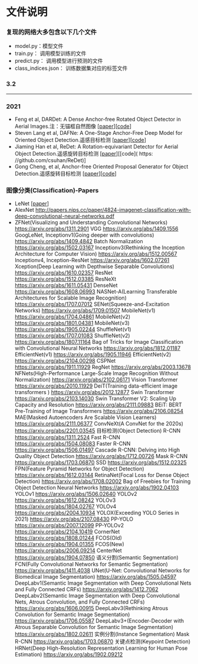 # 文件说明
### 复现的网络大多包含以下几个文件
* model.py：模型文件
* train.py： 调用模型训练的文件
* predict.py： 调用模型进行预测的文件
* class_indices.json： 训练数据集对应的标签文件

### 3.2 
--------------
### 2021
* Feng et al, DARDet: A Dense Anchor-free Rotated Object Detector in Aerial Images.注：无锚框自然图像 [[paper](https://arxiv.org/pdf/2110.01025.pdf)][[code](https://github.com/zf020114/DARDet)]
* Steven Lang et al, DAFNe: A One-Stage Anchor-Free Deep Model for Oriented Object Detection.遥感目标检测 [[paper](https://arxiv.org/pdf/2109.06148.pdf)][[code](https://github.com/steven-lang/DAFNe)]
* Jiaming Han et al, ReDet: A Rotation-equivariant Detector for Aerial Object Detection.遥感旋转目标检测 [[paper](https://arxiv.org/pdf/2103.07733.pdf)][[code]( https:
//github.com/csuhan/ReDet)]
* Gong Cheng, et al, Anchor-free Oriented Proposal Generator for Object Detection.遥感旋转目标检测 [[paper](https://arxiv.org/pdf/2110.01931.pdf)][[code](https://github.com/jbwang1997/AOPG)]

### 图像分类(Classification)-Papers
* LeNet [[paper](http://yann.lecun.com/exdb/lenet/index.html)]
* AlexNet http://papers.nips.cc/paper/4824-imagenet-classification-with-deep-convolutional-neural-networks.pdf
* ZFNet(Visualizing and Understanding Convolutional Networks) https://arxiv.org/abs/1311.2901
VGG https://arxiv.org/abs/1409.1556
GoogLeNet, Inceptionv1(Going deeper with convolutions) https://arxiv.org/abs/1409.4842
Batch Normalization https://arxiv.org/abs/1502.03167
Inceptionv3(Rethinking the Inception Architecture for Computer Vision) https://arxiv.org/abs/1512.00567
Inceptionv4, Inception-ResNet https://arxiv.org/abs/1602.07261
Xception(Deep Learning with Depthwise Separable Convolutions) https://arxiv.org/abs/1610.02357
ResNet https://arxiv.org/abs/1512.03385
ResNeXt https://arxiv.org/abs/1611.05431
DenseNet https://arxiv.org/abs/1608.06993
NASNet-A(Learning Transferable Architectures for Scalable Image Recognition) https://arxiv.org/abs/1707.07012
SENet(Squeeze-and-Excitation Networks) https://arxiv.org/abs/1709.01507
MobileNet(v1) https://arxiv.org/abs/1704.04861
MobileNet(v2) https://arxiv.org/abs/1801.04381
MobileNet(v3) https://arxiv.org/abs/1905.02244
ShuffleNet(v1) https://arxiv.org/abs/1707.01083
ShuffleNet(v2) https://arxiv.org/abs/1807.11164
Bag of Tricks for Image Classification with Convolutional Neural Networks https://arxiv.org/abs/1812.01187
EfficientNet(v1) https://arxiv.org/abs/1905.11946
EfficientNet(v2) https://arxiv.org/abs/2104.00298
CSPNet https://arxiv.org/abs/1911.11929
RegNet https://arxiv.org/abs/2003.13678
NFNets(High-Performance Large-Scale Image Recognition Without Normalization) https://arxiv.org/abs/2102.06171
Vision Transformer https://arxiv.org/abs/2010.11929
DeiT(Training data-efficient image transformers ) https://arxiv.org/abs/2012.12877
Swin Transformer https://arxiv.org/abs/2103.14030
Swin Transformer V2: Scaling Up Capacity and Resolution https://arxiv.org/abs/2111.09883
BEiT: BERT Pre-Training of Image Transformers https://arxiv.org/abs/2106.08254
MAE(Masked Autoencoders Are Scalable Vision Learners) https://arxiv.org/abs/2111.06377
ConvNeXt(A ConvNet for the 2020s) https://arxiv.org/abs/2201.03545
目标检测(Object Detection)
R-CNN https://arxiv.org/abs/1311.2524
Fast R-CNN https://arxiv.org/abs/1504.08083
Faster R-CNN https://arxiv.org/abs/1506.01497
Cascade R-CNN: Delving into High Quality Object Detection https://arxiv.org/abs/1712.00726
Mask R-CNN https://arxiv.org/abs/1703.06870
SSD https://arxiv.org/abs/1512.02325
FPN(Feature Pyramid Networks for Object Detection) https://arxiv.org/abs/1612.03144
RetinaNet(Focal Loss for Dense Object Detection) https://arxiv.org/abs/1708.02002
Bag of Freebies for Training Object Detection Neural Networks https://arxiv.org/abs/1902.04103
YOLOv1 https://arxiv.org/abs/1506.02640
YOLOv2 https://arxiv.org/abs/1612.08242
YOLOv3 https://arxiv.org/abs/1804.02767
YOLOv4 https://arxiv.org/abs/2004.10934
YOLOX(Exceeding YOLO Series in 2021) https://arxiv.org/abs/2107.08430
PP-YOLO https://arxiv.org/abs/2007.12099
PP-YOLOv2 https://arxiv.org/abs/2104.10419
CornerNet https://arxiv.org/abs/1808.01244
FCOS(Old) https://arxiv.org/abs/1904.01355
FCOS(New) https://arxiv.org/abs/2006.09214
CenterNet https://arxiv.org/abs/1904.07850
语义分割(Semantic Segmentation)
FCN(Fully Convolutional Networks for Semantic Segmentation) https://arxiv.org/abs/1411.4038
UNet(U-Net: Convolutional Networks for Biomedical Image Segmentation) https://arxiv.org/abs/1505.04597
DeepLabv1(Semantic Image Segmentation with Deep Convolutional Nets and Fully Connected CRFs) https://arxiv.org/abs/1412.7062
DeepLabv2(Semantic Image Segmentation with Deep Convolutional Nets, Atrous Convolution, and Fully Connected CRFs) https://arxiv.org/abs/1606.00915
DeepLabv3(Rethinking Atrous Convolution for Semantic Image Segmentation) https://arxiv.org/abs/1706.05587
DeepLabv3+(Encoder-Decoder with Atrous Separable Convolution for Semantic Image Segmentation) https://arxiv.org/abs/1802.02611
实例分割(Instance Segmentation)
Mask R-CNN https://arxiv.org/abs/1703.06870
关键点检测(Keypoint Detection)
HRNet(Deep High-Resolution Representation Learning for Human Pose Estimation) https://arxiv.org/abs/1902.09212
